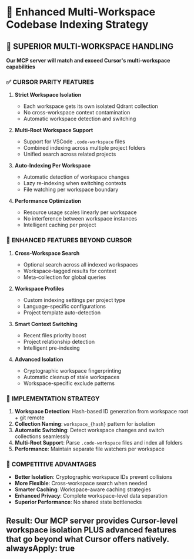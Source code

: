 # 🚀 Enhanced Multi-Workspace Codebase Indexing Strategy

## 🎯 SUPERIOR MULTI-WORKSPACE HANDLING

**Our MCP server will match and exceed Cursor's multi-workspace capabilities**

### ✅ **CURSOR PARITY FEATURES**

1. **Strict Workspace Isolation**
   - Each workspace gets its own isolated Qdrant collection
   - No cross-workspace context contamination 
   - Automatic workspace detection and switching

2. **Multi-Root Workspace Support**  
   - Support for VSCode `.code-workspace` files
   - Combined indexing across multiple project folders
   - Unified search across related projects

3. **Auto-Indexing Per Workspace**
   - Automatic detection of workspace changes
   - Lazy re-indexing when switching contexts
   - File watching per workspace boundary

4. **Performance Optimization**
   - Resource usage scales linearly per workspace
   - No interference between workspace instances
   - Intelligent caching per project

### 🚀 **ENHANCED FEATURES BEYOND CURSOR**

1. **Cross-Workspace Search**
   - Optional search across all indexed workspaces
   - Workspace-tagged results for context
   - Meta-collection for global queries

2. **Workspace Profiles**
   - Custom indexing settings per project type
   - Language-specific configurations
   - Project template auto-detection

3. **Smart Context Switching**
   - Recent files priority boost
   - Project relationship detection
   - Intelligent pre-indexing

4. **Advanced Isolation**
   - Cryptographic workspace fingerprinting
   - Automatic cleanup of stale workspaces
   - Workspace-specific exclude patterns

### 🎯 **IMPLEMENTATION STRATEGY**

1. **Workspace Detection**: Hash-based ID generation from workspace root + git remote
2. **Collection Naming**: `workspace_{hash}` pattern for isolation
3. **Automatic Switching**: Detect workspace changes and switch collections seamlessly
4. **Multi-Root Support**: Parse `.code-workspace` files and index all folders
5. **Performance**: Maintain separate file watchers per workspace

### 💪 **COMPETITIVE ADVANTAGES**

- **Better Isolation**: Cryptographic workspace IDs prevent collisions
- **More Flexible**: Cross-workspace search when needed
- **Smarter Caching**: Workspace-aware caching strategies  
- **Enhanced Privacy**: Complete workspace-level data separation
- **Superior Performance**: No shared state bottlenecks

**Result**: Our MCP server provides Cursor-level workspace isolation PLUS advanced features that go beyond what Cursor offers natively.
alwaysApply: true
---
